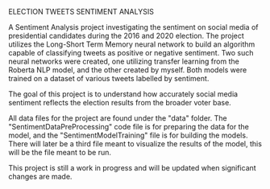 ELECTION TWEETS SENTIMENT ANALYSIS

A Sentiment Analysis project investigating the sentiment on social media of presidential candidates during the 2016 and 2020 election. The project utilizes the
Long-Short Term Memory neural network to build an algorithm capable of classifying tweets as positive or negative sentiment. Two such neural networks were created, one utilizing
transfer learning from the Roberta NLP model, and the other created by myself. Both models were trained on a dataset of various tweets labelled by sentiment.

The goal of this project is to understand how accurately social media sentiment reflects the election results from the broader voter base.

All data files for the project are found under the "data" folder. The "SentimentDataPreProcessing" code file is for preparing the data for the model, and the "SentimentModelTraining" file is for building the models. There will later be a third file meant to visualize the results of the model, this will be the file meant to be run.

This project is still a work in progress and will be updated when significant changes are made.
